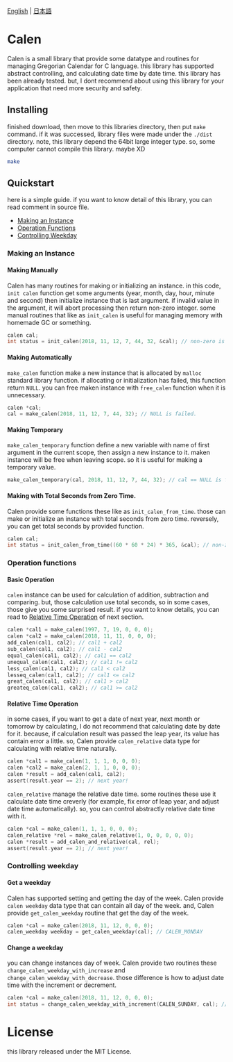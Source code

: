 [English](README.md) | [日本語](README.ja.md)

# Calen

Calen is a small library that provide some datatype and routines for managing Gregorian Calendar for C language.
this library has supported abstract controlling, and calculating date time by date time.
this library has been already tested. but, I dont recommend about using this library for your application that need more security and safety.

## Installing

finished download, then move to this libraries directory, then put `make` command. 
if it was successed, library files were made under the `./dist` directory.
note, this library depend the 64bit large integer type. so, some computer cannot compile this library. maybe XD

```bash
make
```

## Quickstart

here is a simple guide.
if you want to know detail of this library, you can read comment in source file.

* [Making an Instance](#-2)
* [Operation Functions](#-7)
* [Controlling Weekday]()

### Making an Instance

#### Making Manually

Calen has many routines for making or initializing an instance.
in this code, `init calen` function get some arguments (year, month, day, hour, minute and second) then initialize instance that is last argument.
if invalid value in the argument, it will abort processing then return non-zero integer.
some manual routines that like as `init_calen` is useful for managing memory with homemade GC or something.

```c
calen cal;
int status = init_calen(2018, 11, 12, 7, 44, 32, &cal); // non-zero is failed.
```

#### Making Automatically

`make_calen` function make a new instance that is allocated by `malloc` standard library function. 
if allocating or initialization has failed, this function return `NULL`.
you can free maken instance with `free_calen` function when it is unnecessary.

```c
calen *cal;
cal = make_calen(2018, 11, 12, 7, 44, 32); // NULL is failed.
```

#### Making Temporary

`make_calen_temporary` function define a new variable with name of first argument in the current scope, then assign a new instance to it.
maken instance will be free when leaving scope.
so it is useful for making a temporary value.

```c
make_calen_temporary(cal, 2018, 11, 12, 7, 44, 32); // cal == NULL is failed.
```

#### Making with Total Seconds from Zero Time.

Calen provide some functions these like as `init_calen_from_time`.
those can make or initialize an instance with total seconds from zero time.
reversely, you can get total seconds by provided function.

```c
calen cal;
int status = init_calen_from_time((60 * 60 * 24) * 365, &cal); // non-zero is failed.
```

### Operation functions

#### Basic Operation

`calen` instance can be used for calculation of addition, subtraction and comparing.
but, those calculation use total seconds, so in some cases, those give you some surprised result.
if you want to know details, you can read to [Relative Time Operation](#relative-time-operation) of next section.

```c
calen *cal1 = make_calen(1997, 7, 19, 0, 0, 0);
calen *cal2 = make_calen(2018, 11, 11, 0, 0, 0);
add_calen(cal1, cal2); // cal1 + cal2
sub_calen(cal1, cal2); // cal1 - cal2
equal_calen(cal1, cal2); // cal1 == cal2
unequal_calen(cal1, cal2); // cal1 != cal2
less_calen(cal1, cal2); // cal1 < cal2
lesseq_calen(cal1, cal2); // cal1 <= cal2
great_calen(cal1, cal2); // cal1 > cal2
greateq_calen(cal1, cal2); // cal1 >= cal2
```

#### Relative Time Operation

in some cases, if you want to get a date of next year, next month or tomorrow by calculating, I do not recommend that calculating date by date for it. 
because, if calculation result was passed the leap year, its value has contain error a little.
so, Calen provide `calen_relative` data type for calculating with relative time naturally.

```c
calen *cal1 = make_calen(1, 1, 1, 0, 0, 0);
calen *cal2 = make_calen(2, 1, 1, 0, 0, 0);
calen *result = add_calen(cal1, cal2);
assert(result.year == 2); // next year!
```
`calen_relative` manage the relative date time.
some routines these use it calculate date time creverly (for example, fix error of leap year, and adjust date time automatically).
so, you can control abstractly relative date time with it.

```c
calen *cal = make_calen(1, 1, 1, 0, 0, 0);
calen_relative *rel = make_calen_relative(1, 0, 0, 0, 0, 0);
calen *result = add_calen_and_relative(cal, rel);
assert(result.year == 2); // next year!
```

### Controlling weekday

#### Get a weekday

Calen has supported setting and getting the day of the week.
Calen provide `calen weekday` data type that can contain all day of the week. 
and, Calen provide `get_calen_weekday` routine that get the day of the week.

```c
calen *cal = make_calen(2018, 11, 12, 0, 0, 0);
calen_weekday weekday = get_calen_weekday(cal); // CALEN_MONDAY
```

#### Change a weekday

you can change instances day of week.
Calen provide two routines these `change_calen_weekday_with_increase` and `change_calen_weekday_with_decrease`.
those difference is how to adjust date time with the increment or decrement.

```c
calen *cal = make_calen(2018, 11, 12, 0, 0, 0);
int status = change_calen_weekday_with_increment(CALEN_SUNDAY, cal); // non-zero is failed.
```

# License 

this library released under the MIT License.

